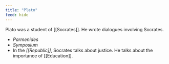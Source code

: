 ```yaml
---
title: "Plato"
feed: hide
---
```


Plato was a student of [[Socrates]]. He wrote dialogues involving Socrates.

* _Parmenides_
* _Symposium_
* In the _[[Republic]]_, Socrates talks about justice. He talks about the importance of [[Education]]. 
